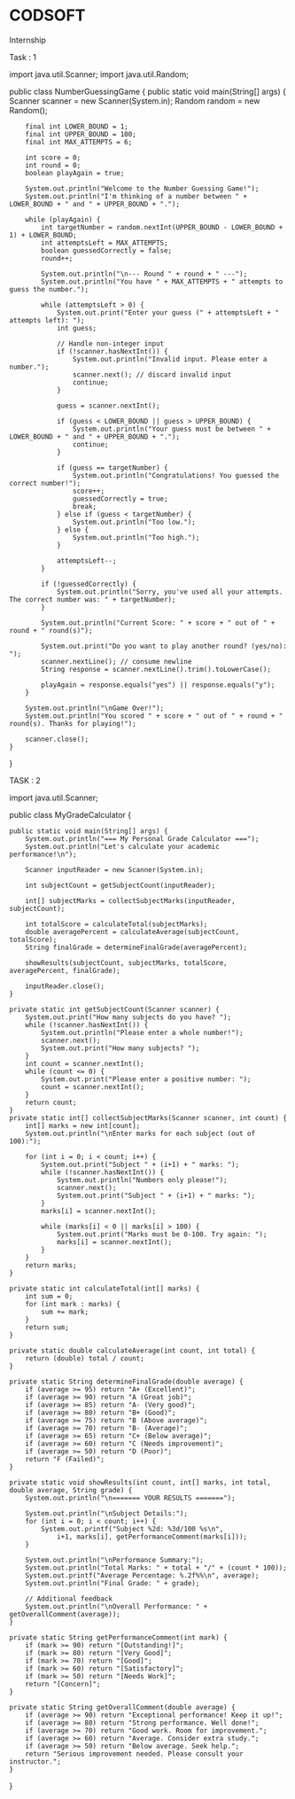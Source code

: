 # CODSOFT
Internship

Task : 1

import java.util.Scanner;
import java.util.Random;

public class NumberGuessingGame {
    public static void main(String[] args) {
        Scanner scanner = new Scanner(System.in);
        Random random = new Random();

        final int LOWER_BOUND = 1;
        final int UPPER_BOUND = 100;
        final int MAX_ATTEMPTS = 6;

        int score = 0;
        int round = 0;
        boolean playAgain = true;

        System.out.println("Welcome to the Number Guessing Game!");
        System.out.println("I'm thinking of a number between " + LOWER_BOUND + " and " + UPPER_BOUND + ".");

        while (playAgain) {
            int targetNumber = random.nextInt(UPPER_BOUND - LOWER_BOUND + 1) + LOWER_BOUND;
            int attemptsLeft = MAX_ATTEMPTS;
            boolean guessedCorrectly = false;
            round++;

            System.out.println("\n--- Round " + round + " ---");
            System.out.println("You have " + MAX_ATTEMPTS + " attempts to guess the number.");

            while (attemptsLeft > 0) {
                System.out.print("Enter your guess (" + attemptsLeft + " attempts left): ");
                int guess;

                // Handle non-integer input
                if (!scanner.hasNextInt()) {
                    System.out.println("Invalid input. Please enter a number.");
                    scanner.next(); // discard invalid input
                    continue;
                }

                guess = scanner.nextInt();

                if (guess < LOWER_BOUND || guess > UPPER_BOUND) {
                    System.out.println("Your guess must be between " + LOWER_BOUND + " and " + UPPER_BOUND + ".");
                    continue;
                }

                if (guess == targetNumber) {
                    System.out.println("Congratulations! You guessed the correct number!");
                    score++;
                    guessedCorrectly = true;
                    break;
                } else if (guess < targetNumber) {
                    System.out.println("Too low.");
                } else {
                    System.out.println("Too high.");
                }

                attemptsLeft--;
            }

            if (!guessedCorrectly) {
                System.out.println("Sorry, you've used all your attempts. The correct number was: " + targetNumber);
            }

            System.out.println("Current Score: " + score + " out of " + round + " round(s)");

            System.out.print("Do you want to play another round? (yes/no): ");
            scanner.nextLine(); // consume newline
            String response = scanner.nextLine().trim().toLowerCase();

            playAgain = response.equals("yes") || response.equals("y");
        }

        System.out.println("\nGame Over!");
        System.out.println("You scored " + score + " out of " + round + " round(s). Thanks for playing!");

        scanner.close();
    }
}


TASK : 2

import java.util.Scanner;

public class MyGradeCalculator {
    
    public static void main(String[] args) {
        System.out.println("=== My Personal Grade Calculator ===");
        System.out.println("Let's calculate your academic performance!\n");
    
        Scanner inputReader = new Scanner(System.in);

        int subjectCount = getSubjectCount(inputReader);

        int[] subjectMarks = collectSubjectMarks(inputReader, subjectCount);

        int totalScore = calculateTotal(subjectMarks);
        double averagePercent = calculateAverage(subjectCount, totalScore);
        String finalGrade = determineFinalGrade(averagePercent);
        
        showResults(subjectCount, subjectMarks, totalScore, averagePercent, finalGrade);
        
        inputReader.close();
    }

    private static int getSubjectCount(Scanner scanner) {
        System.out.print("How many subjects do you have? ");
        while (!scanner.hasNextInt()) {
            System.out.println("Please enter a whole number!");
            scanner.next();
            System.out.print("How many subjects? ");
        }
        int count = scanner.nextInt();
        while (count <= 0) {
            System.out.print("Please enter a positive number: ");
            count = scanner.nextInt();
        }
        return count;
    }
    private static int[] collectSubjectMarks(Scanner scanner, int count) {
        int[] marks = new int[count];
        System.out.println("\nEnter marks for each subject (out of 100):");
        
        for (int i = 0; i < count; i++) {
            System.out.print("Subject " + (i+1) + " marks: ");
            while (!scanner.hasNextInt()) {
                System.out.println("Numbers only please!");
                scanner.next();
                System.out.print("Subject " + (i+1) + " marks: ");
            }
            marks[i] = scanner.nextInt();

            while (marks[i] < 0 || marks[i] > 100) {
                System.out.print("Marks must be 0-100. Try again: ");
                marks[i] = scanner.nextInt();
            }
        }
        return marks;
    }

    private static int calculateTotal(int[] marks) {
        int sum = 0;
        for (int mark : marks) {
            sum += mark;
        }
        return sum;
    }

    private static double calculateAverage(int count, int total) {
        return (double) total / count;
    }

    private static String determineFinalGrade(double average) {
        if (average >= 95) return "A+ (Excellent)";
        if (average >= 90) return "A (Great job)";
        if (average >= 85) return "A- (Very good)";
        if (average >= 80) return "B+ (Good)";
        if (average >= 75) return "B (Above average)";
        if (average >= 70) return "B- (Average)";
        if (average >= 65) return "C+ (Below average)";
        if (average >= 60) return "C (Needs improvement)";
        if (average >= 50) return "D (Poor)";
        return "F (Failed)";
    }

    private static void showResults(int count, int[] marks, int total, double average, String grade) {
        System.out.println("\n======= YOUR RESULTS =======");

        System.out.println("\nSubject Details:");
        for (int i = 0; i < count; i++) {
            System.out.printf("Subject %2d: %3d/100 %s\n", 
                i+1, marks[i], getPerformanceComment(marks[i]));
        }

        System.out.println("\nPerformance Summary:");
        System.out.println("Total Marks: " + total + "/" + (count * 100));
        System.out.printf("Average Percentage: %.2f%%\n", average);
        System.out.println("Final Grade: " + grade);
        
        // Additional feedback
        System.out.println("\nOverall Performance: " + getOverallComment(average));
    }
 
    private static String getPerformanceComment(int mark) {
        if (mark >= 90) return "[Outstanding!]";
        if (mark >= 80) return "[Very Good]";
        if (mark >= 70) return "[Good]";
        if (mark >= 60) return "[Satisfactory]";
        if (mark >= 50) return "[Needs Work]";
        return "[Concern]";
    }

    private static String getOverallComment(double average) {
        if (average >= 90) return "Exceptional performance! Keep it up!";
        if (average >= 80) return "Strong performance. Well done!";
        if (average >= 70) return "Good work. Room for improvement.";
        if (average >= 60) return "Average. Consider extra study.";
        if (average >= 50) return "Below average. Seek help.";
        return "Serious improvement needed. Please consult your instructor.";
    }
}











